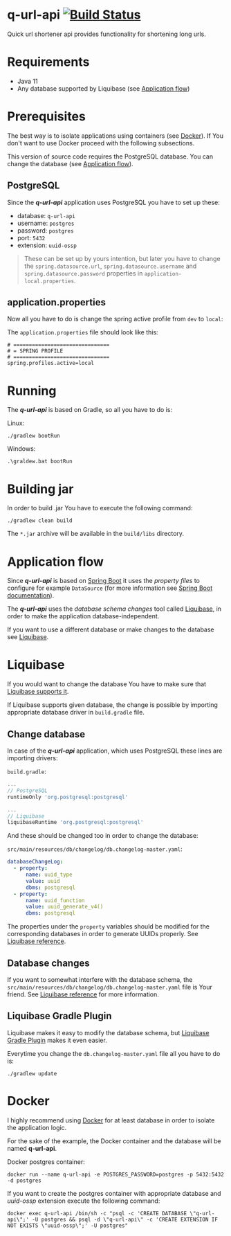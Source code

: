 # q-url-api [![Build Status](https://travis-ci.org/kujawad/q-url-api.svg?branch=master)](https://travis-ci.org/kujawad/q-url-api)

Quick url shortener api provides functionality for shortening long urls.

# Requirements
- Java 11
- Any database supported by Liquibase (see [Application flow](#application-flow))

# Prerequisites
The best way is to isolate applications using containers (see [Docker](#docker)). If You don't want to use
Docker proceed with the following subsections.

This version of source code requires the PostgreSQL database. You can change the database (see [Application flow](#application-flow)).

## PostgreSQL
Since the ***q-url-api*** application uses PostgreSQL you have to set up these:
- database: `q-url-api`
- username: `postgres`
- password: `postgres`
- port: `5432`
- extension: `uuid-ossp`

> These can be set up by yours intention, but later you have to change 
> the `spring.datasource.url`, `spring.datasource.username` and `spring.datasource.password` properties in
> `application-local.properties`.

## application.properties
Now all you have to do is change the spring active profile from `dev` to `local`:

The `application.properties` file should look like this:
```properties
# ===============================
# = SPRING PROFILE
# ===============================
spring.profiles.active=local
```

# Running
The ***q-url-api*** is based on Gradle, so all you have to do is:

Linux:
```shell script
./gradlew bootRun
```

Windows:
```shell script
.\graldew.bat bootRun
```

# Building jar
In order to build .jar You have to execute the following command:

```shell script
./gradlew clean build
```

The `*.jar` archive will be available in the `build/libs` directory.

# Application flow
Since ***q-url-api*** is based on [Spring Boot](https://spring.io/projects/spring-boot) it uses the 
*property files* to configure for example `DataSource` (for more information see [Spring Boot documentation](https://docs.spring.io/autorepo/docs/spring-boot/current/reference/html/spring-boot-features.html#boot-features-external-config)).

The ***q-url-api*** uses the *database schema changes* tool called [Liquibase](https://www.liquibase.org/), 
in order to make the application database-independent.

If you want to use a different database or make changes to the database see [Liquibase](#liquibase).

# Liquibase
If you would want to change the database You have to make sure that [Liquibase supports it](https://www.liquibase.org/get-started/databases).

If Liquibase supports given database, the change is possible by importing appropriate database driver in 
`build.gradle` file.

## Change database
In case of the ***q-url-api*** application, which uses PostgreSQL these lines are importing drivers:

`build.gradle`:
```groovy
...
// PostgreSQL
runtimeOnly 'org.postgresql:postgresql'

...
// Liquibase
liquibaseRuntime 'org.postgresql:postgresql'
```

And these should be changed too in order to change the database:

`src/main/resources/db/changelog/db.changelog-master.yaml`:
```yaml
databaseChangeLog:
  - property:
      name: uuid_type
      value: uuid
      dbms: postgresql
  - property:
      name: uuid_function
      value: uuid_generate_v4()
      dbms: postgresql
```

The properties under the `property` variables should be modified for the corresponding databases in order
to generate UUIDs properly. See [Liquibase reference](https://docs.liquibase.com/workflows/liquibase-community/working-with-uuids.html?Highlight=uuid).

## Database changes
If you want to somewhat interfere with the database schema, the 
`src/main/resources/db/changelog/db.changelog-master.yaml` file is Your friend.
See [Liquibase reference](https://docs.liquibase.com/home.html) for more information.

## Liquibase Gradle Plugin
Liquibase makes it easy to modify the database schema, but 
[Liquibase Gradle Plugin](https://github.com/liquibase/liquibase-gradle-plugin) makes it even easier.

Everytime you change the `db.changelog-master.yaml` file all you have to do is:

```shell script
./gradlew update
```

# Docker
I highly recommend using [Docker](https://www.docker.com/) for at least database in order to isolate 
the application logic.

For the sake of the example, the Docker container and the database will be named **q-url-api**.

Docker postgres container:
```shell script
docker run --name q-url-api -e POSTGRES_PASSWORD=postgres -p 5432:5432 -d postgres
```

If you want to create the postgres container with appropriate database and *uuid-ossp*
extension execute the following command:
```shell script
docker exec q-url-api /bin/sh -c "psql -c 'CREATE DATABASE \"q-url-api\";' -U postgres && psql -d \"q-url-api\" -c 'CREATE EXTENSION IF NOT EXISTS \"uuid-ossp\";' -U postgres"
```